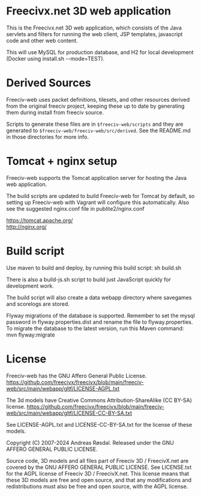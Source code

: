 Freecivx.net 3D web application 
=======================

This is the Freecivx.net 3D web application, which consists of the Java servlets 
and filters for running the web client, JSP templates, javascript code
and other web content. 

This will use MySQL for production database, and H2 for local development (Docker using install.sh --mode=TEST).

Derived Sources
===============

Freeciv-web uses packet definitions, tilesets, and other resources
derived from the original freeciv project, keeping these up to date by
generating them during install from freeciv source.

Scripts to generate these files are in `$freeciv-web/scripts` and they
are generated to `$freeciv-web/freeciv-web/src/derived`. See the
README.md in those directories for more info.

Tomcat + nginx setup
================================
Freeciv-web supports the Tomcat  application server for hosting the Java web application.

The build scripts are updated to build Freeciv-web for Tomcat by default,
so setting up Freeciv-web with Vagrant will configure this automatically.
Also see the suggested nginx.conf file in publite2/nginx.conf

  https://tomcat.apache.org/  
  http://nginx.org/  

Build script
============
Use maven to build and deploy, by running this build script: 
sh build.sh

There is also a build-js.sh script to build just JavaScript quickly for development work.

The build script will also create a data webapp directory where savegames and scorelogs are stored.

Flyway migrations of the database is supported. Remember to set the mysql password in flyway.properties.dist and rename the file to flyway.properties.
To migrate the database to the latest version, run this Maven command:
mvn flyway:migrate

License
=======
Freeciv-web has the GNU Affero General Public License.
https://github.com/freecivx/freecivx/blob/main/freeciv-web/src/main/webapp/gltf/LICENSE-AGPL.txt

The 3d models have Creative Commons Attribution-ShareAlike (CC BY-SA) license.
https://github.com/freecivx/freecivx/blob/main/freeciv-web/src/main/webapp/gltf/LICENSE-CC-BY-SA.txt


See LICENSE-AGPL.txt and LICENSE-CC-BY-SA.txt for the license of these models.


Copyright (C) 2007-2024 Andreas Røsdal. 
Released under the GNU AFFERO GENERAL PUBLIC LICENSE.

Source code, 3D models and all files part of Freeciv 3D / FreecivX.net are covered by the GNU AFFERO GENERAL PUBLIC LICENSE.
See LICENSE.txt for the AGPL license of Freeciv 3D / FreecivX.net. This license means that these 3D models
are free and open source, and that any modifications and redistributions must also be
free and open source, with the AGPL license.
